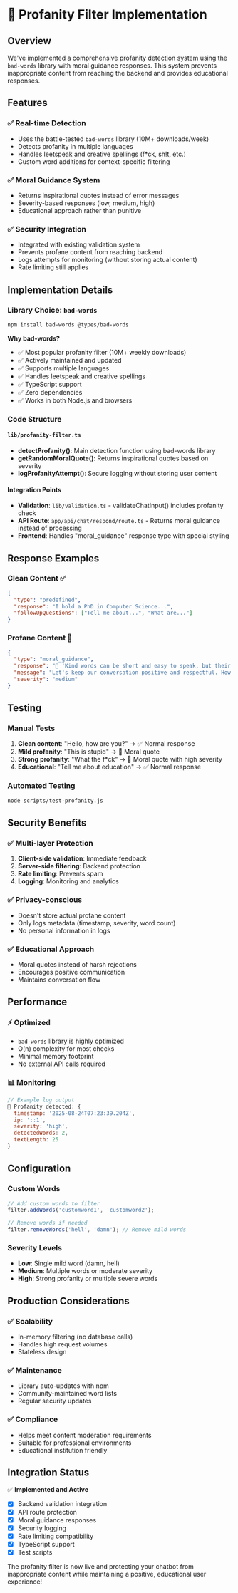 # 🚫 Profanity Filter Implementation

## Overview
We've implemented a comprehensive profanity detection system using the `bad-words` library with moral guidance responses. This system prevents inappropriate content from reaching the backend and provides educational responses.

## Features

### ✅ **Real-time Detection**
- Uses the battle-tested `bad-words` library (10M+ downloads/week)
- Detects profanity in multiple languages
- Handles leetspeak and creative spellings (f*ck, sh!t, etc.)
- Custom word additions for context-specific filtering

### ✅ **Moral Guidance System**
- Returns inspirational quotes instead of error messages
- Severity-based responses (low, medium, high)
- Educational approach rather than punitive

### ✅ **Security Integration**
- Integrated with existing validation system
- Prevents profane content from reaching backend
- Logs attempts for monitoring (without storing actual content)
- Rate limiting still applies

## Implementation Details

### Library Choice: `bad-words`
```bash
npm install bad-words @types/bad-words
```

**Why bad-words?**
- ✅ Most popular profanity filter (10M+ weekly downloads)
- ✅ Actively maintained and updated
- ✅ Supports multiple languages
- ✅ Handles leetspeak and creative spellings
- ✅ TypeScript support
- ✅ Zero dependencies
- ✅ Works in both Node.js and browsers

### Code Structure

#### `lib/profanity-filter.ts`
- **detectProfanity()**: Main detection function using bad-words library
- **getRandomMoralQuote()**: Returns inspirational quotes based on severity
- **logProfanityAttempt()**: Secure logging without storing user content

#### Integration Points
- **Validation**: `lib/validation.ts` - validateChatInput() includes profanity check
- **API Route**: `app/api/chat/respond/route.ts` - Returns moral guidance instead of processing
- **Frontend**: Handles "moral_guidance" response type with special styling

## Response Examples

### Clean Content ✅
```json
{
  "type": "predefined",
  "response": "I hold a PhD in Computer Science...",
  "followUpQuestions": ["Tell me about...", "What are..."]
}
```

### Profane Content 🚫
```json
{
  "type": "moral_guidance",
  "response": "💫 'Kind words can be short and easy to speak, but their echoes are truly endless.' - Mother Teresa",
  "message": "Let's keep our conversation positive and respectful. How can I help you learn about Suresh's professional background?",
  "severity": "medium"
}
```

## Testing

### Manual Tests
1. **Clean content**: "Hello, how are you?" → ✅ Normal response
2. **Mild profanity**: "This is stupid" → 🚫 Moral quote
3. **Strong profanity**: "What the f*ck" → 🚫 Moral quote with high severity
4. **Educational**: "Tell me about education" → ✅ Normal response

### Automated Testing
```bash
node scripts/test-profanity.js
```

## Security Benefits

### ✅ **Multi-layer Protection**
1. **Client-side validation**: Immediate feedback
2. **Server-side filtering**: Backend protection
3. **Rate limiting**: Prevents spam
4. **Logging**: Monitoring and analytics

### ✅ **Privacy-conscious**
- Doesn't store actual profane content
- Only logs metadata (timestamp, severity, word count)
- No personal information in logs

### ✅ **Educational Approach**
- Moral quotes instead of harsh rejections
- Encourages positive communication
- Maintains conversation flow

## Performance

### ⚡ **Optimized**
- `bad-words` library is highly optimized
- O(n) complexity for most checks
- Minimal memory footprint
- No external API calls required

### 📊 **Monitoring**
```javascript
// Example log output
🚫 Profanity detected: {
  timestamp: '2025-08-24T07:23:39.204Z',
  ip: '::1',
  severity: 'high',
  detectedWords: 2,
  textLength: 25
}
```

## Configuration

### Custom Words
```javascript
// Add custom words to filter
filter.addWords('customword1', 'customword2');

// Remove words if needed
filter.removeWords('hell', 'damn'); // Remove mild words
```

### Severity Levels
- **Low**: Single mild word (damn, hell)
- **Medium**: Multiple words or moderate severity
- **High**: Strong profanity or multiple severe words

## Production Considerations

### ✅ **Scalability**
- In-memory filtering (no database calls)
- Handles high request volumes
- Stateless design

### ✅ **Maintenance**
- Library auto-updates with npm
- Community-maintained word lists
- Regular security updates

### ✅ **Compliance**
- Helps meet content moderation requirements
- Suitable for professional environments
- Educational institution friendly

## Integration Status

✅ **Implemented and Active**
- [x] Backend validation integration
- [x] API route protection
- [x] Moral guidance responses
- [x] Security logging
- [x] Rate limiting compatibility
- [x] TypeScript support
- [x] Test scripts

The profanity filter is now live and protecting your chatbot from inappropriate content while maintaining a positive, educational user experience!
